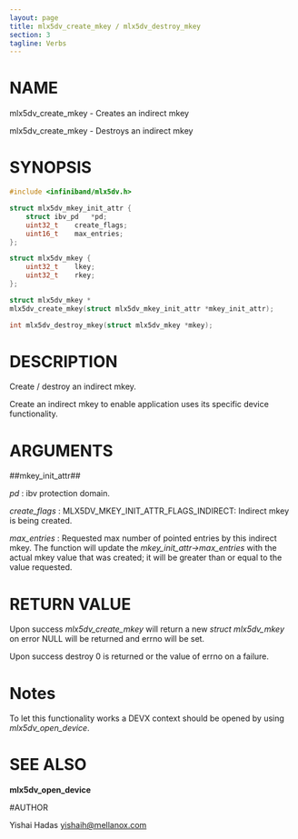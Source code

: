 ```yaml
---
layout: page
title: mlx5dv_create_mkey / mlx5dv_destroy_mkey
section: 3
tagline: Verbs
---
```


# NAME

mlx5dv_create_mkey -  Creates an indirect mkey

mlx5dv_create_mkey -  Destroys an indirect mkey

# SYNOPSIS

```c
#include <infiniband/mlx5dv.h>

struct mlx5dv_mkey_init_attr {
	struct ibv_pd	*pd;
	uint32_t	create_flags;
	uint16_t	max_entries;
};

struct mlx5dv_mkey {
	uint32_t	lkey;
	uint32_t	rkey;
};

struct mlx5dv_mkey *
mlx5dv_create_mkey(struct mlx5dv_mkey_init_attr *mkey_init_attr);

int mlx5dv_destroy_mkey(struct mlx5dv_mkey *mkey);

```

# DESCRIPTION

Create / destroy an indirect mkey.

Create an indirect mkey to enable application uses its specific device functionality.

# ARGUMENTS

##mkey_init_attr##

*pd*
:	ibv protection domain.

*create_flags*
:	MLX5DV_MKEY_INIT_ATTR_FLAGS_INDIRECT:
		Indirect mkey is being created.

*max_entries*
:	Requested max number of pointed entries by this indirect mkey.
	The function will update the *mkey_init_attr->max_entries* with the actual mkey value that was created; it will be greater than or equal to the value requested.

# RETURN VALUE

Upon success *mlx5dv_create_mkey* will return a new *struct
mlx5dv_mkey* on error NULL will be returned and errno will be set.

Upon success destroy 0 is returned or the value of errno on a failure.

# Notes

To let this functionality works a DEVX context should be opened by using *mlx5dv_open_device*.

# SEE ALSO

**mlx5dv_open_device**

#AUTHOR

Yishai Hadas  <yishaih@mellanox.com>
